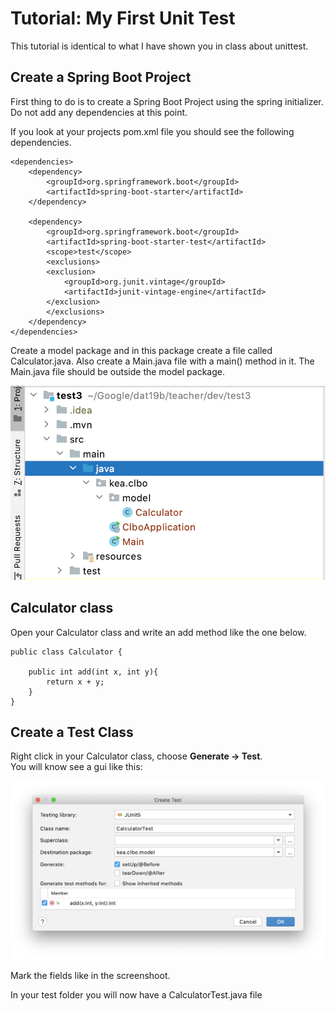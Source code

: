 # Tutorial: My First Unit Test

This tutorial is identical to what I have shown you in class about unittest.

## Create a Spring Boot Project 
First thing to do is to create a Spring Boot Project using the spring initializer.   
Do not add any dependencies at this point.   


If you look at your projects pom.xml file you should see the following dependencies. 

````
<dependencies>
	<dependency>
	    <groupId>org.springframework.boot</groupId>
	    <artifactId>spring-boot-starter</artifactId>
	</dependency>

	<dependency>
	    <groupId>org.springframework.boot</groupId>
	    <artifactId>spring-boot-starter-test</artifactId>
	    <scope>test</scope>
	    <exclusions>
		<exclusion>
		    <groupId>org.junit.vintage</groupId>
		    <artifactId>junit-vintage-engine</artifactId>
		</exclusion>
	    </exclusions>
	</dependency>
</dependencies>

````
Create a model package and in this package create a file called Calculator.java. Also create a Main.java file with a main() method in it.  The Main.java file should be outside the model package.

![](img/unittest_1.png)

## Calculator class

Open your Calculator class and write an add method like the one below.

````
public class Calculator {

    public int add(int x, int y){
        return x + y;
    }
}

````

## Create a Test Class

Right click in your Calculator class, choose **Generate -> Test**.   
You will know see a gui like this:

![](img/unittest_2.png)

Mark the fields like in the screenshoot. 

In your test folder you will now have a CalculatorTest.java file


 
